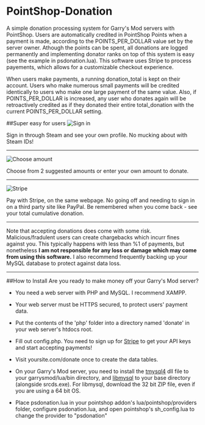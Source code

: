 # PointShop-Donation
A simple donation processing system for Garry's Mod servers with PointShop. Users are automatically credited in PointShop Points when a payment is made, according to the POINTS_PER_DOLLAR value set by the server owner. Athough the points can be spent, all donations are logged permanently and implementing donator ranks on top of this system is easy (see the example in psdonation.lua). This software uses Stripe to process payements, which allows for a customizable checkout experience.

When users make payments, a running donation_total is kept on their account. Users who make numerous small payments will be credited identically to users who make one large payment of the same value. Also, if POINTS_PER_DOLLAR is increased, any user who donates again will be retroactively credited as if they donated their entire total_donation with the current POINTS_PER_DOLLAR setting.

##Super easy for users
![Sign in](http://i.imgur.com/UWeKj7f.png)

Sign in through Steam and see your own profile. No mucking about with Steam IDs!

---

![Choose amount](http://i.imgur.com/05UEJtL.png)

Choose from 2 suggested amounts or enter your own amount to donate.

---

![Stripe](http://i.imgur.com/ov3xRNS.png)

Pay with Stripe, on the same webpage. No going off and needing to sign in on a third party site like PayPal. Be remembered when you come back - see your total cumulative donation.

---

Note that accepting donations does come with some risk. Malicious/fradulent users can create chargebacks which incurr fines against you. This typically happens with less than %1 of payments, but nonetheless __I am not responsible for any loss or damage which may come from using this software.__ I also recommend frequently backing up your MySQL database to protect against data loss.

---

##How to Install
Are you ready to make money off your Garry's Mod server?

* You need a web server with PHP and MySQL. I recommend XAMPP.

* Your web server must be HTTPS secured, to protect users' payment data.

* Put the contents of the 'php' folder into a directory named 'donate' in your web server's htdocs root.

* Fill out config.php. You need to sign up for [Stripe](https://dashboard.stripe.com/dashboard) to get your API keys and start accepting payments!
* Visit yoursite.com/donate once to create the data tables.

* On your Garry's Mod server, you need to install the  [tmysql4](http://blackawps-glua-modules.googlecode.com/svn/trunk/gm_tmysql4_boost/Release/) dll file to your garrysmod/lua/bin directory, and [libmysql](http://dev.mysql.com/downloads/connector/cpp/) to your base directory (alongside srcds.exe). For libmysql, download the 32 bit ZIP file, even if you are using a 64 bit OS.
* Place psdonation.lua in your pointshop addon's lua/pointshop/providers folder, configure psdonation.lua, and open pointshop's sh_config.lua to change the provider to "psdonation"
